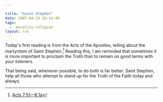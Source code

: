 ```yaml
---

title: "Saint Stephen"
date: 2007-04-24 16:14:49
tags:
  -  morality-religion
layout: rut
---
```


Today's first reading is from the Acts of the Apostles, telling about the martyrdom of Saint Stephen.[^1]  Reading this, I am reminded that sometimes it is more important to proclaim the Truth than to remain on good terms with your listeners.  

That being said, whenever possible, to do both is far better.  Saint Stephen, help all those who attempt to stand up for the Truth of the Faith today and always. 

[^1]: [Acts 7:51—8:1a](http://www.usccb.org/nab/bible/acts/acts7.htm#v51)


